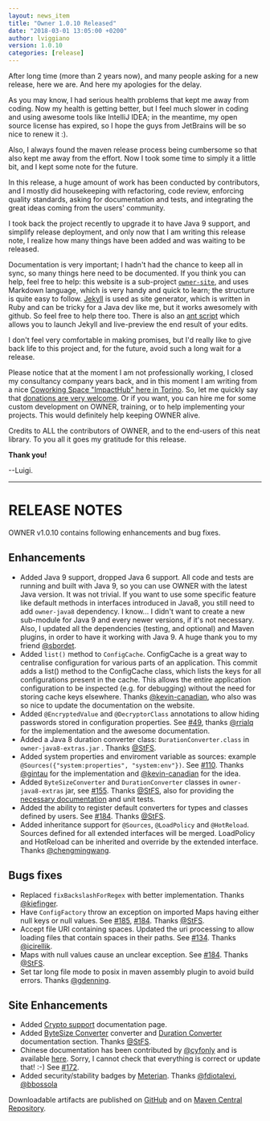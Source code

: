```yaml
---
layout: news_item
title: "Owner 1.0.10 Released"
date: "2018-03-01 13:05:00 +0200"
author: lviggiano
version: 1.0.10
categories: [release]
---
```


After long time (more than 2 years now), and many people asking for a new release, here we are.
And here my apologies for the delay.

As you may know, I had serious health problems that kept me away from coding. Now my health is getting better, but I
feel much slower in coding and using awesome tools like IntelliJ IDEA; in the meantime, my open source license has
expired, so I hope the guys from JetBrains will be so nice to renew it :).

Also, I always found the maven release process being cumbersome so that also kept me away from the effort.
Now I took some time to simply it a little bit, and I kept some note for the future.

In this release, a huge amount of work has been conducted by contributors, and I mostly did housekeeping with
refactoring, code review, enforcing quality standards, asking for documentation and tests, and integrating the great
ideas coming from the users' community.

I took back the project recently to upgrade it to have Java 9 support, and simplify release deployment, and only now
that I am writing this release note, I realize how many things have been added and was waiting to be released.

Documentation is very important; I hadn't had the chance to keep all in sync, so many things here need to be
documented. If you think you can help, feel free to help: this website is a sub-project
[`owner-site`](https://github.com/lviggiano/owner/tree/master/owner-site), and uses Markdown language, which is very
handy and quick to learn; the structure is quite easy to follow.
[Jekyll](https://jekyllrb.com/) is used as site generator, which is written in Ruby and can be tricky for a Java dev
like me, but it works awesomely with github. So feel free to help there too.
There is also an [ant script](https://github.com/lviggiano/owner/blob/master/owner-site/build.xml) which allows
you to launch Jekyll and live-preview the end result of your edits.

I don't feel very comfortable in making promises, but I'd really like to give back life to this project and, for the
future, avoid such a long wait for a release.

Please notice that at the moment I am not professionally working, I closed my consultancy company years back, and
in this moment I am writing from a nice [Coworking Space "ImpactHub" here in Torino](https://torino.impacthub.net/).
So, let me quickly say that [donations are very welcome](https://github.com/lviggiano/owner/#donations).
Or if you want, you can hire me for some custom development on OWNER, training, or to help implementing your
projects.
This would definitely help keeping OWNER alive.

Credits to ALL the contributors of OWNER, and to the end-users of this neat library.
To you all it goes my gratitude for this release.

**Thank you!**

--Luigi.


***


RELEASE NOTES
=============

OWNER v1.0.10 contains following enhancements and bug fixes.

Enhancements
------------
 * Added Java 9 support, dropped Java 6 support. All code and tests are running and built with Java 9, so you can use
   OWNER with the latest Java version. It was not trivial. If you want to use some specific feature like default
   methods in interfaces introduced in Java8, you still need to add `owner-java8` dependency. I know... I didn't want to
   create a new sub-module for Java 9 and every newer versions, if it's not necessary.
   Also, I updated all the dependencies (testing, and optional) and Maven plugins, in order to have it working
   with Java 9.
   A huge thank you to my friend [@sbordet](https://github.com/sbordet).
 * Added `list()` method to `ConfigCache`. ConfigCache is a great way to centralise configuration for various
   parts of an application. This commit adds a list() method to the ConfigCache class, which lists the keys for all
   configurations present in the cache. This allows the entire application configuration to be inspected (e.g. for
   debugging) without the need for storing cache keys elsewhere. Thanks
    [@kevin-canadian](https://github.com/kevin-canadian), who also was so nice to update the documentation on the
    website.
 * Added `@EncryptedValue` and `@DecryptorClass` annotations to allow hiding passwords stored in configuration
   properties. See [#49](https://github.com/lviggiano/owner/issues/49), thanks [@rrialq](https://github.com/rrialq)
   for the implementation and the awesome documentation.
 * Added a Java 8 duration converter class: `DurationConverter.class` in `owner-java8-extras.jar` .
   Thanks [@StFS](https://github.com/StFS).
 * Added system properties and enviroment variable as sources: example `@Sources({"system:properties", "system:env"})`.
   See [#110](https://github.com/lviggiano/owner/issues/110). Thanks [@gintau](https://github.com/gintau) for the
   implementation and [@kevin-canadian](https://github.com/kevin-canadian) for the idea.
 * Added `ByteSizeConverter` and `DurationConverter` classes in `owner-java8-extras` jar, see
   [#155](https://github.com/lviggiano/owner/issues/155). Thanks [@StFS](https://github.com/StFS), also for providing
   the [necessary documentation](https://matteobaccan.github.io/owner/docs/type-conversion/#byte-size) and unit tests.
 * Added the ability to register default converters for types and classes defined by users.
   See [#184](https://github.com/lviggiano/owner/issues/184).
   Thanks [@StFS](https://github.com/StFS).
 * Added inheritance support for `@Sources`, `@LoadPolicy` and `@HotReload`.
   Sources defined for all extended interfaces will be merged.
   LoadPolicy and HotReload can be inherited and override by the extended interface.
   Thanks [@chengmingwang](https://github.com/chengmingwang).

Bugs fixes
----------
 * Replaced `fixBackslashForRegex` with better implementation. Thanks [@kiefinger](https://github.com/kiefinger).
 * Have `ConfigFactory` throw an exception on imported Maps having either null keys or null values.
   See [#185](https://github.com/lviggiano/owner/pull/185), [#184](https://github.com/lviggiano/owner/pull/184).
   Thanks [@StFS](https://github.com/StFS).
 * Accept file URI containing spaces. Updated the uri processing to allow loading files that contain spaces in
   their paths.
   See [#134](https://github.com/lviggiano/owner/issues/134). Thanks [@icirellik](https://github.com/icirellik).
 * Maps with null values cause an unclear exception. See [#184](https://github.com/lviggiano/owner/issues/184).
   Thanks [@StFS](https://github.com/StFS).
 * Set tar long file mode to posix in maven assembly plugin to avoid build errors.
   Thanks [@gdenning](https://github.com/gdenning).


Site Enhancements
-----------------
 * Added [Crypto support](https://matteobaccan.github.io/owner/docs/crypto/) documentation page.
 * Added [ByteSize Converter](https://matteobaccan.github.io/owner/docs/type-conversion/#byte-size) converter and
   [Duration Converter](https://matteobaccan.github.io/owner/docs/type-conversion/#duration) documentation section.
   Thanks [@StFS](https://github.com/StFS).
 * Chinese documentation has been contributed by [@cyfonly](https://github.com/cyfonly) and is available
   [here](https://github.com/cyfonly/owner-doc). Sorry, I cannot check that everything is correct or update that! :-)
   See [#172](https://github.com/lviggiano/owner/issues/172).
 * Added security/stability badges by [Meterian](https://www.meterian.com/).
   Thanks [@fdiotalevi](https://github.com/fdiotalevi), [@bbossola](https://github.com/bbossola)

Downloadable artifacts are published on [GitHub](https://github.com/lviggiano/owner/releases/tag/owner-1.0.10) and
on [Maven Central Repository](http://repo1.maven.org/maven2/org/aeonbits/owner/owner-assembly/1.0.10/).


